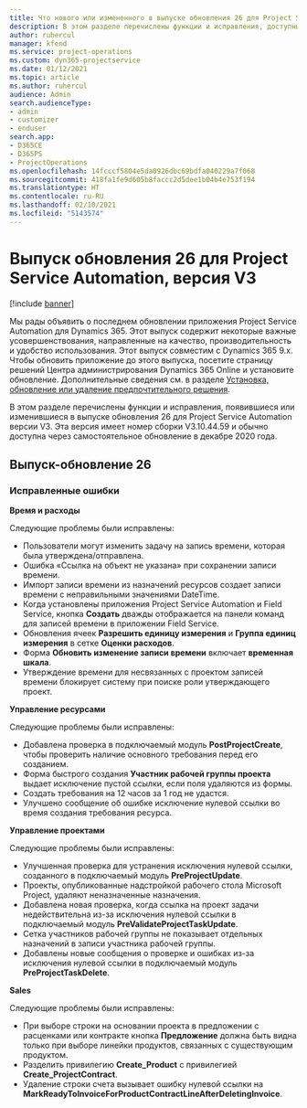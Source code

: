 ```yaml
---
title: Что нового или измененного в выпуске обновления 26 для Project Service Automation версии V3
description: В этом разделе перечислены функции и исправления, доступные в выпуске-обновлении 26 для Project Service Automation версии версии 3.
author: ruhercul
manager: kfend
ms.service: project-operations
ms.custom: dyn365-projectservice
ms.date: 01/12/2021
ms.topic: article
ms.author: ruhercul
audience: Admin
search.audienceType:
- admin
- customizer
- enduser
search.app:
- D365CE
- D365PS
- ProjectOperations
ms.openlocfilehash: 14fcccf5804e5da0926dbc69bdfa040229a7f068
ms.sourcegitcommit: 418fa1fe9d605b8faccc2d5dee1b04b4e753f194
ms.translationtype: HT
ms.contentlocale: ru-RU
ms.lasthandoff: 02/10/2021
ms.locfileid: "5143574"
---
```

# <a name="project-service-automation-update-release-26-v3"></a>Выпуск обновления 26 для Project Service Automation, версия V3

[!include [banner](../includes/psa-now-project-operations.md)]

Мы рады объявить о последнем обновлении приложения Project Service Automation для Dynamics 365. Этот выпуск содержит некоторые важные усовершенствования, направленные на качество, производительность и удобство использования. Этот выпуск совместим с Dynamics 365 9.x. Чтобы обновить приложение до этого выпуска, посетите страницу решений Центра администрирования Dynamics 365 Online и установите обновление. Дополнительные сведения см. в разделе [Установка, обновление или удаление предпочтительного решения](https://docs.microsoft.com/power-platform/admin/install-remove-preferred-solution).

В этом разделе перечислены функции и исправления, появившиеся или изменившиеся в выпуске обновления 26 для Project Service Automation версии V3. Эта версия имеет номер сборки V3.10.44.59 и обычно доступна через самостоятельное обновление в декабре 2020 года.

## <a name="update-release-26"></a>Выпуск-обновление 26

### <a name="bug-fixes"></a>Исправленные ошибки

**Время и расходы**

Следующие проблемы были исправлены:

- Пользователи могут изменить задачу на запись времени, которая была утверждена/отправлена.
- Ошибка «Ссылка на объект не указана» при сохранении записи времени.
- Импорт записи времени из назначений ресурсов создает записи времени с неправильными значениями DateTime.
- Когда установлены приложения Project Service Automation и Field Service, кнопка **Создать** дважды отображается на панели команд для записей времени в приложении Field Service.
- Обновления ячеек **Разрешить единицу измерения** и **Группа единиц измерения** в сетке **Оценки расходов**.
- Форма **Обновить изменение записи времени** включает **временная шкала**.
- Утверждение времени для несвязанных с проектом записей времени блокирует систему при поиске роли утверждающего проект.

**Управление ресурсами**

Следующие проблемы были исправлены:

- Добавлена проверка в подключаемый модуль **PostProjectCreate**, чтобы проверить наличие основного требования перед его созданием.
- Форма быстрого создания **Участник рабочей группы проекта** выдает исключение пустой ссылки, если поля удаляются из формы.
- Создать требования на 12 часов за 1 год не удастся.
- Улучшено сообщение об ошибке исключение нулевой ссылки во время создания требования ресурса.

**Управление проектами**

Следующие проблемы были исправлены:

- Улучшенная проверка для устранения исключения нулевой ссылки, созданного в подключаемый модуль **PreProjectUpdate**.
- Проекты, опубликованные надстройкой рабочего стола Microsoft Project, удаляют неназначенные назначения.
- Добавлена новая проверка, когда ссылка на проект задачи недействительна из-за исключения нулевой ссылки в подключаемый модуль **PreValidateProjectTaskUpdate**.
- Сетка участников рабочей группы не показывает отдельных назначений в записи участника рабочей группы.
- Добавлены новые сообщения о проверке и ошибках из-за исключения нулевой ссылки в подключаемый модуль **PreProjectTaskDelete**.

**Sales**

Следующие проблемы были исправлены:

- При выборе строки на основании проекта в предложении с расценками или контракте кнопка **Предложение** должна быть видна только при выборе линейки продуктов, связанных с существующим продуктом.
- Разделить привилегию **Create_Product** с привилегией **Create_ProjectContract**.
- Удаление строки счета вызывает ошибку нулевой ссылки на **MarkReadyToInvoiceForProductContractLineAfterDeletingInvoice**.
